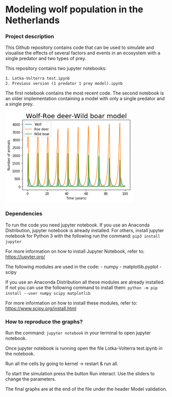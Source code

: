 # Modeling wolf population in the Netherlands
### Project description
This Github repository contains code that can be used to simulate and visualise the effects of several factors and events in an ecosystem with a single predator and two types of prey. 

This repository contains two jupyter notebooks:

    1. Lotka-Volterra test.ipynb
    2. Previous version (1 predator 1 prey model).ipynb

The first notebook contains the most recent code. The second notebook is an older implementation containing a model with only a single predator and a single prey.

![Model](/figures/population_model.png)


### Dependencies
To run the code you need jupyter notebook. If you use an Anaconda Distribution, jupyter notebook is already installed. For others,  install jupyter notebook for Python 3 with the following run the command:
    ```
    pip3 install jupyter
    ```

For more information on how to install Jupyter Notebook, refer to:
https://jupyter.org/

The following modules are used in the code:
    - numpy
    - matplotlib.pyplot
    - scipy
    
If you use an Anaconda Distribution all these modules are already installed. If not you can use the following command to install them:
```python -m pip install --user numpy scipy matplotlib```

For more information on how to install these modules, refer to:
https://www.scipy.org/install.html


### How to reproduce the graphs?
Run the command: ```jupyter notebook``` in your terminal to open jupyter notebook.

Once jupyter notebook is running open the file Lotka-Volterra test.ipynb in the
notebook.

Run all the cells by going to kernel -> restart & run all.

To start the simulation press the button Run interact.
Use the sliders to change the parameters.

The final graphs are at the end of the file under the header Model validation.
